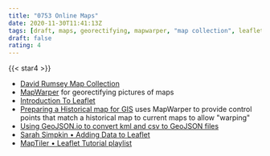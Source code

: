 ```yaml
---
title: "0753 Online Maps"
date: 2020-11-30T11:41:13Z
tags: [draft, maps, georectifying, mapwarper, "map collection", leaflet]
draft: false
rating: 4
---
```

{{< star4 >}}
* [David Rumsey Map Collection](https://www.davidrumsey.com/)
* [MapWarper](https://mapwarper.net) for georectifying pictures of maps
* [Introduction To Leaflet](https://www.youtube.com/watch?v=Xo1ZhEphdHk)
* [Preparing a Historical map for GIS](https://www.youtube.com/watch?v=ZOWLI9DhFwA) uses MapWarper to provide control points that match a historical map to current maps to allow "warping"
* [Using GeoJSON.io to convert kml and csv to GeoJSON files](https://youtu.be/zJcvz6sFmF0)
* [Sarah Simpkin &bull; Adding Data to Leaflet](https://ssimpkin.github.io/dhsite2017/adding-data-to-leaflet/)
* [MapTiler &bull; Leaflet Tutorial playlist](https://www.youtube.com/watch?v=wVnimcQsuwk)